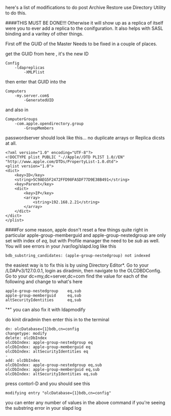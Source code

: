 here's a list of modifications to do post Archive Restore
use Directory Utility to do this.

####THIS MUST BE DONE!!!
Otherwise it will show up as a replica of itself were you to ever add a replica to the conifguration.
It also helps with SASL binding and a varitey of other things.

First off the GUID of the Master Needs to be fixed in a couple of places.

get the GUID from  here , it's the new ID

	Config
		-ldapreplicas
			-XMLPlist

then enter that GUID into the 

	Computers  
		-my.server.com$
			-GeneratedUID

and also in 

	ComputerGroups
		-com.apple.opendirectory.group
			-GroupMembers


passwordserver should look like this... no duplicate arrays or Replica dicsts at all.

	<?xml version="1.0" encoding="UTF-8"?>
	<!DOCTYPE plist PUBLIC "-//Apple//DTD PLIST 1.0//EN" "http://www.apple.com/DTDs/PropertyList-1.0.dtd">
	<plist version="1.0">
	<dict>
		<key>ID</key>
		<string>5C9AEG5F2472FFD98FASDF77D9E38B491</string>
		<key>Parent</key>
		<dict>
			<key>IP</key>
			<array>
				<string>192.168.2.21</string>
			</array>
		</dict>
	</dict>
	</plist>


####For some reason, apple dosn't reset a few things quite right
in particular apple-group-memberguid and apple-group-nestedgroup are only set with index of *eq*, but with Profile manager the need to be *sub* as well.  You will see errors in your /var/log/slapd.log like this

	bdb_substring_candidates: (apple-group-nestedgroup) not indexed

the easiest way is to fix this is by using Directory Editor*.  Go to your /LDAPv3/127.0.0.1, login as diradmin, then navigate to the OLCDBDConfig.  Go to your dc=my,dc=server,dc=com  find the value for each of the following and change to what's here

	apple-group-nestedgroup    eq,sub
	apple-group-memberguid     eq,sub
	altSecurityIdentities      eq,sub


"*" you can also fix it with ldapmodify 

do kinit diradmin
then enter this in to the terminal 

	dn: olcDatabase={1}bdb,cn=config
	changetype: modify
	delete: olcDbIndex
	olcDbIndex: apple-group-nestedgroup eq
	olcDbIndex: apple-group-memberguid eq
	olcDbIndex: altSecurityIdentities eq
	-
	add: olcDbIndex
	olcDbIndex: apple-group-nestedgroup eq,sub
	olcDbIndex: apple-group-memberguid eq,sub
	olcDbIndex: altSecurityIdentities eq,sub

press contorl-D and you should see this 

	modifying entry "olcDatabase={1}bdb,cn=config"

you can enter any number of values in the above command if you're seeing the substring error in your slapd log

